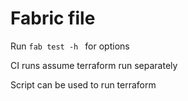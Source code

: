 # Fabric file

Run ```fab test -h ``` for options

CI runs assume terraform run separately

Script can be used to run terraform



